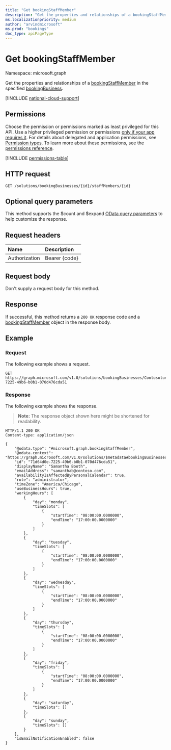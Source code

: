 ```yaml
---
title: "Get bookingStaffMember"
description: "Get the properties and relationships of a bookingStaffMember in the specified bookingBusiness."
ms.localizationpriority: medium
author: "arvindmicrosoft"
ms.prod: "bookings"
doc_type: apiPageType
---
```


# Get bookingStaffMember

Namespace: microsoft.graph

Get the properties and relationships of a [bookingStaffMember](../resources/bookingstaffmember.md) in the specified [bookingBusiness](../resources/bookingbusiness.md).

[!INCLUDE [national-cloud-support](../../includes/global-only.md)]

## Permissions

Choose the permission or permissions marked as least privileged for this API. Use a higher privileged permission or permissions [only if your app requires it](/graph/permissions-overview#best-practices-for-using-microsoft-graph-permissions). For details about delegated and application permissions, see [Permission types](/graph/permissions-overview#permission-types). To learn more about these permissions, see the [permissions reference](/graph/permissions-reference).

<!-- { "blockType": "permissions", "name": "bookingstaffmember_get" } -->
[!INCLUDE [permissions-table](../includes/permissions/bookingstaffmember-get-permissions.md)]

## HTTP request
<!-- { "blockType": "ignored" } -->
```http
GET /solutions/bookingBusinesses/{id}/staffMembers/{id}
```

## Optional query parameters

This method supports the $count and $expand [OData query parameters](/graph/query-parameters) to help customize the response.

## Request headers

| Name      |Description|
|:----------|:----------|
| Authorization  | Bearer {code}|

## Request body

Don't supply a request body for this method.

## Response

If successful, this method returns a `200 OK` response code and a [bookingStaffMember](../resources/bookingstaffmember.md) object in the response body.

## Example

### Request

The following example shows a request.

<!-- {
  "blockType": "request",
  "sampleKeys": ["Contosolunchdelivery@contoso.com", "71d64d0e-7225-49b6-b0b1-070d476cda51"]
}-->
```http
GET https://graph.microsoft.com/v1.0/solutions/bookingBusinesses/Contosolunchdelivery@contoso.com/staffMembers/71d64d0e-7225-49b6-b0b1-070d476cda51
```

### Response

The following example shows the response.

>**Note:** The response object shown here might be shortened for readability.
<!-- {
  "blockType": "response",
  "truncated": true,
  "@odata.type": "microsoft.graph.bookingStaffMember"
} -->
```http
HTTP/1.1 200 OK
Content-type: application/json

{
    "@odata.type": "#microsoft.graph.bookingStaffMember",
    "@odata.context": "https://graph.microsoft.com/v1.0/solutions/$metadata#bookingBusinesses('Contosolunchdelivery%40contoso.onmicrosoft.com')/staffMembers/$entity",
    "id": "71d64d0e-7225-49b6-b0b1-070d476cda51",
    "displayName": "Samantha Booth",
    "emailAddress": "samanthab@contoso.com",
    "availabilityIsAffectedByPersonalCalendar": true,
    "role": "administrator",
    "timeZone": "America/Chicago",
    "useBusinessHours": true,
    "workingHours": [
        {
            "day": "monday",
            "timeSlots": [
                {
                    "startTime": "08:00:00.0000000",
                    "endTime": "17:00:00.0000000"
                }
            ]
        },
        {
            "day": "tuesday",
            "timeSlots": [
                {
                    "startTime": "08:00:00.0000000",
                    "endTime": "17:00:00.0000000"
                }
            ]
        },
        {
            "day": "wednesday",
            "timeSlots": [
                {
                    "startTime": "08:00:00.0000000",
                    "endTime": "17:00:00.0000000"
                }
            ]
        },
        {
            "day": "thursday",
            "timeSlots": [
                {
                    "startTime": "08:00:00.0000000",
                    "endTime": "17:00:00.0000000"
                }
            ]
        },
        {
            "day": "friday",
            "timeSlots": [
                {
                    "startTime": "08:00:00.0000000",
                    "endTime": "17:00:00.0000000"
                }
            ]
        },
        {
            "day": "saturday",
            "timeSlots": []
        },
        {
            "day": "sunday",
            "timeSlots": []
        }
    ],
    "isEmailNotificationEnabled": false
}
```

<!-- uuid: 8fcb5dbc-d5aa-4681-8e31-b001d5168d79
2015-10-25 14:57:30 UTC -->
<!--
{
  "type": "#page.annotation",
  "description": "Get bookingStaffMember",
  "keywords": "",
  "section": "documentation",
  "tocPath": "",
  "suppressions": [
  ]
}
-->
